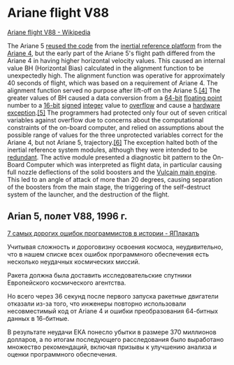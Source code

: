 # Ariane flight V88
[Ariane flight V88 - Wikipedia](https://en.wikipedia.org/wiki/Ariane_flight_V88)

The Ariane 5 [reused the code](https://en.wikipedia.org/wiki/Code_reuse "Code reuse") from the [inertial reference platform](https://en.wikipedia.org/wiki/Inertial_navigation_system "Inertial navigation system") from the [Ariane 4](https://en.wikipedia.org/wiki/Ariane_4 "Ariane 4"), but the early part of the Ariane 5's flight path differed from the Ariane 4 in having higher horizontal velocity values. This caused an internal value BH (Horizontal Bias) calculated in the alignment function to be unexpectedly high. The alignment function was operative for approximately 40 seconds of flight, which was based on a requirement of Ariane 4. The alignment function served no purpose after lift-off on the Ariane 5.[\[4\]](https://en.wikipedia.org/wiki/Ariane_flight_V88#cite_note-report-4) The greater values of BH caused a data conversion from a [64-bit](https://en.wikipedia.org/wiki/Double-precision_floating-point_format "Double-precision floating-point format") [floating point](https://en.wikipedia.org/wiki/Floating_point "Floating point") number to a [16-bit](https://en.wikipedia.org/wiki/Integer_(computer_science)#Short_integer "Integer (computer science)") [signed](https://en.wikipedia.org/wiki/Signedness "Signedness") [integer](https://en.wikipedia.org/wiki/Integer_(computer_science) "Integer (computer science)") value to [overflow](https://en.wikipedia.org/wiki/Arithmetic_overflow "Arithmetic overflow") and cause a [hardware exception](https://en.wikipedia.org/wiki/Hardware_exception "Hardware exception").[\[5\]](https://en.wikipedia.org/wiki/Ariane_flight_V88#cite_note-5) The programmers had protected only four out of seven critical variables against overflow due to concerns about the computational constraints of the on-board computer, and relied on assumptions about the possible range of values for the three unprotected variables correct for the Ariane 4, but not Ariane 5, trajectory.[\[6\]](https://en.wikipedia.org/wiki/Ariane_flight_V88#cite_note-6) The exception halted both of the inertial reference system modules, although they were intended to be [redundant](https://en.wikipedia.org/wiki/Dual_modular_redundancy "Dual modular redundancy"). The active module presented a diagnostic bit pattern to the On-Board Computer which was interpreted as flight data, in particular causing full nozzle deflections of the solid boosters and the [Vulcain main engine](https://en.wikipedia.org/wiki/Vulcain_(rocket_engine) "Vulcain (rocket engine)"). This led to an angle of attack of more than 20 degrees, causing separation of the boosters from the main stage, the triggering of the self-destruct system of the launcher, and the destruction of the flight.

## **Arian 5, полет V88, 1996 г.**  
[7 самых дорогих ошибок программистов в истории - ЯПлакалъ](https://www.yaplakal.com/forum2/topic2435490.html?ysclid=l87talqcg5919412661)

  
Учитывая сложность и дороговизну освоения космоса, неудивительно, что в нашем списке всех ошибок программного обеспечения есть несколько неудачных космических миссий.  
  
Ракета должна была доставить исследовательские спутники Европейского космического агентства.  
  
Но всего через 36 секунд после первого запуска ракетные двигатели отказали из-за того, что инженеры повторно использовали несовместимый код от Ariane 4 и ошибки преобразования 64-битных данных в 16-битные.  
  
В результате неудачи ЕКА понесло убытки в размере 370 миллионов долларов, а по итогам последующего расследования было выработано множество рекомендаций, включая призывы к улучшению анализа и оценки программного обеспечения.
